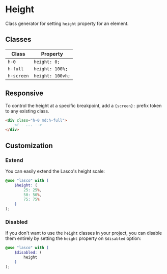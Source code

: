 # Height

Class generator for setting `height` property for an element.

## Classes

| Class      | Property         |
|------------|------------------|
| `h-0`      | `height: 0;`     |
| `h-full`   | `height: 100%;`  |
| `h-screen` | `height: 100vh;` |

## Responsive

To control the height at a specific breakpoint, add a `{screen}:` prefix token to any existing class.

```html
<div class="h-0 md:h-full">
    <!-- ... -->
</div>
```

## Customization

### Extend

You can easily extend the Lasco's height scale:

```scss
@use "lasco" with (
    $height: (
        25: 25%,
        50: 50%,
        75: 75%
    )
);
```

### Disabled

If you don't want to use the `height` classes in your project, you can disable them entirely by setting the `height`
property on `$disabled` option:

```scss
@use "lasco" with (
    $disabled: (
        height
    )
);
```
